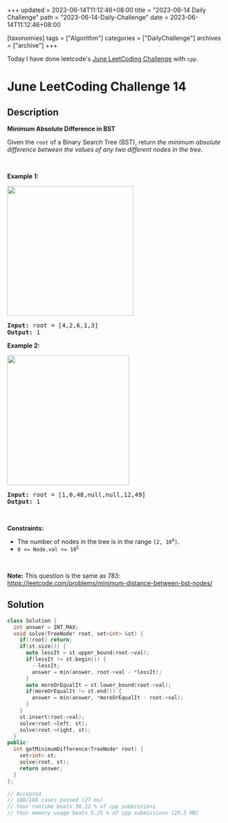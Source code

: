 +++
updated = 2023-06-14T11:12:46+08:00
title = "2023-06-14 Daily Challenge"
path = "2023-06-14-Daily-Challenge"
date = 2023-06-14T11:12:46+08:00

[taxonomies]
tags = ["Algorithm"]
categories = ["DailyChallenge"]
archives = ["archive"]
+++

Today I have done leetcode's [June LeetCoding Challenge](https://leetcode.com/problems/minimum-absolute-difference-in-bst/) with `cpp`.

<!-- more -->

# June LeetCoding Challenge 14

## Description

**Minimum Absolute Difference in BST**

<p>Given the <code>root</code> of a Binary Search Tree (BST), return <em>the minimum absolute difference between the values of any two different nodes in the tree</em>.</p>

<p>&nbsp;</p>
<p><strong class="example">Example 1:</strong></p>
<img alt="" src="https://assets.leetcode.com/uploads/2021/02/05/bst1.jpg" style="width: 292px; height: 301px;" />
<pre>
<strong>Input:</strong> root = [4,2,6,1,3]
<strong>Output:</strong> 1
</pre>

<p><strong class="example">Example 2:</strong></p>
<img alt="" src="https://assets.leetcode.com/uploads/2021/02/05/bst2.jpg" style="width: 282px; height: 301px;" />
<pre>
<strong>Input:</strong> root = [1,0,48,null,null,12,49]
<strong>Output:</strong> 1
</pre>

<p>&nbsp;</p>
<p><strong>Constraints:</strong></p>

<ul>
	<li>The number of nodes in the tree is in the range <code>[2, 10<sup>4</sup>]</code>.</li>
	<li><code>0 &lt;= Node.val &lt;= 10<sup>5</sup></code></li>
</ul>

<p>&nbsp;</p>
<p><strong>Note:</strong> This question is the same as 783: <a href="https://leetcode.com/problems/minimum-distance-between-bst-nodes/" target="_blank">https://leetcode.com/problems/minimum-distance-between-bst-nodes/</a></p>


## Solution

``` cpp
class Solution {
  int answer = INT_MAX;
  void solve(TreeNode* root, set<int> &st) {
    if(!root) return;
    if(st.size()) {
      auto lessIt = st.upper_bound(root->val);
      if(lessIt != st.begin()) {
        --lessIt;
        answer = min(answer, root->val - *lessIt);
      }
      auto moreOrEqualIt = st.lower_bound(root->val);
      if(moreOrEqualIt != st.end()) {
        answer = min(answer, *moreOrEqualIt - root->val);
      }
    }
    st.insert(root->val);
    solve(root->left, st);
    solve(root->right, st);
  }
public:
  int getMinimumDifference(TreeNode* root) {
    set<int> st;
    solve(root, st);
    return answer;
  }
};

// Accepted
// 188/188 cases passed (27 ms)
// Your runtime beats 30.22 % of cpp submissions
// Your memory usage beats 5.25 % of cpp submissions (29.5 MB)
```
